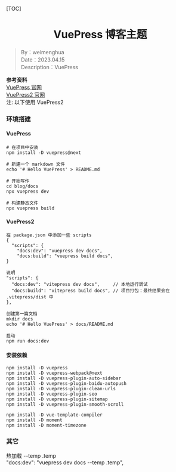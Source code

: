 [TOC]

<h1 align="center">VuePress 博客主题</h1>

> By：weimenghua  
> Date：2023.04.15  
> Description：VuePress  

**参考资料**  
[VuePress 官网](https://vuepress.vuejs.org/zh/)  
[VuePress2 官网](https://v2.vuepress.vuejs.org/zh/)  
注: 以下使用 VuePress2



### 环境搭建

#### VuePress
```
# 在项目中安装
npm install -D vuepress@next

# 新建一个 markdown 文件
echo '# Hello VuePress' > README.md

# 开始写作
cd blog/docs
npx vuepress dev

# 构建静态文件
npx vuepress build
```

#### VuePress2
```
在 package.json 中添加一些 scripts
{
  "scripts": {
    "docs:dev": "vuepress dev docs",
    "docs:build": "vuepress build docs",
}

说明
"scripts": {
  "docs:dev": "vitepress dev docs",     // 本地运行调试
  "docs:build": "vitepress build docs", // 项目打包：最终结果会在 .vitepress/dist 中
},
```

```
创建第一篇文档
mkdir docs
echo '# Hello VuePress' > docs/README.md

启动
npm run docs:dev
```

#### 安装依赖
```
npm install -D vuepress
npm install -D vuepress-webpack@next
npm install -D vuepress-plugin-auto-sidebar
npm install -D vuepress-plugin-baidu-autopush
npm install -D vuepress-plugin-clean-urls
npm install -D vuepress-plugin-seo
npm install -D vuepress-plugin-sitemap
npm install -D vuepress-plugin-smooth-scroll

npm install -D vue-template-compiler
npm install -D moment
npm install -D moment-timezone
```

### 其它
热加载 --temp .temp  
"docs:dev": "vuepress dev docs --temp .temp",

